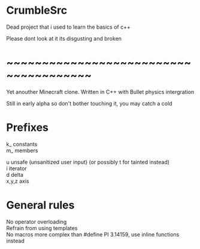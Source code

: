 # CrumbleSrc
Dead project that i used to learn the basics of c++

Please dont look at it its disgusting and broken

# ~~~~~~~~~~~~~~~~~~~~~~~~~~~~~~~~~~~~~~

Yet anouther Minecraft clone. Written in C++ with Bullet physics intergration 

Still in early alpha so don't bother touching it, you may catch a cold

# Prefixes
k_  constants \
m_  members 

u   unsafe (unsanitized user input) (or possibly t for tainted instead)\
i   iterator\
d   delta\
x,y,z axis

# General rules
No operator overloading \
Refrain from using templates \
No macros more complex than #define PI 3.14159, use inline functions instead
